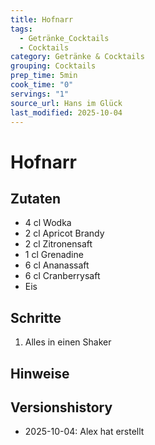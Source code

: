 ```yaml
---
title: Hofnarr
tags:
  - Getränke_Cocktails
  - Cocktails
category: Getränke & Cocktails
grouping: Cocktails
prep_time: 5min
cook_time: "0"
servings: "1"
source_url: Hans im Glück
last_modified: 2025-10-04
---
```

# Hofnarr

## Zutaten
- 4 cl Wodka
- 2 cl Apricot Brandy
- 2 cl Zitronensaft
- 1 cl Grenadine
- 6 cl Ananassaft
- 6 cl Cranberrysaft
- Eis

## Schritte
1. Alles in einen Shaker

## Hinweise
  

## Versionshistory
- 2025-10-04: Alex hat erstellt

  

<!-- Ende der Vorlage -->
<!-- MARKER FOR MAPPER SCRIPT -->